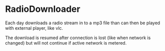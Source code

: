 # RadioDownloader
Each day downloads a radio stream in to a mp3 file than can then be played with external player, like vlc.

The download is resumed after connection is lost (like when network is changed) but will not continue if active network is metered.
